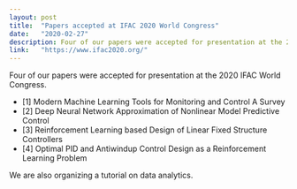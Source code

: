 ```yaml
---
layout: post
title:  "Papers accepted at IFAC 2020 World Congress"
date:   "2020-02-27"
description: Four of our papers were accepted for presentation at the 2020 IFAC World Congress. 
link: 	"https://www.ifac2020.org/"
---
```


Four of our papers were accepted for presentation at the 2020 IFAC World Congress. 

- [1] Modern Machine Learning Tools for Monitoring and Control A Survey
- [2] Deep Neural Network Approximation of Nonlinear Model Predictive Control
- [3] Reinforcement Learning based Design of Linear Fixed Structure Controllers
- [4] Optimal PID and Antiwindup Control Design as a Reinforcement Learning Problem
 
We are also organizing a tutorial on data analytics.